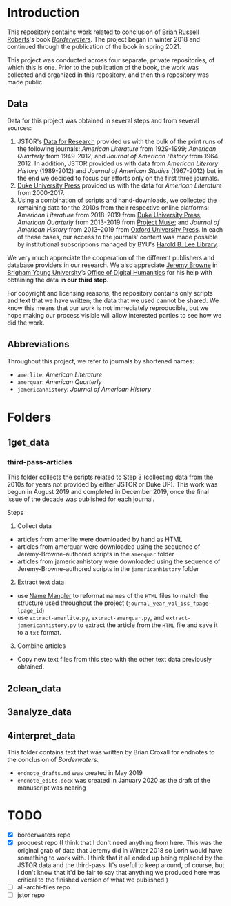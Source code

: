 # Introduction
This repository contains work related to conclusion of [Brian Russell Roberts](https://humanities.byu.edu/person/brian-russell-roberts/)'s book [_Borderwaters_](https://www.dukeupress.edu/borderwaters). The project began in winter 2018 and continued through the publication of the book in spring 2021. 

This project was conducted across four separate, private repositories, of which this is one. Prior to the publication of the book, the work was collected and organized in this repository, and then this repository was made public. 

## Data

Data for this project was obtained in several steps and from several sources:
1. JSTOR's [Data for Research](https://www.jstor.org/dfr/) provided us with the bulk of the print runs of the following journals: _American Literature_ from 1929-1999; _American Quarterly_ from 1949-2012; and _Journal of American History_ from 1964-2012. In addition, JSTOR provided us with data from _American Literary History_ (1989-2012) and _Journal of American Studies_ (1967-2012) but in the end we decided to focus our efforts only on the first three journals. 
2. [Duke University Press](https://www.dukeupress.edu) provided us with the data for _American Literature_ from 2000-2017.
3. Using a combination of scripts and hand-downloads, we collected the remaining data for the 2010s from their respective online platforms: _American Literature_ from 2018-2019 from [Duke University Press](https://dukeupress.edu); _American Quarterly_ from 2013-2019 from [Project Muse](https://muse.jhu.edu/); and _Journal of American History_ from 2013–2019 from [Oxford University Press](https://academic.oup.com/journals/). In each of these cases, our access to the journals' content was made possible by institutional subscriptions managed by BYU's [Harold B. Lee Library](https://lib.byu.edu).

We very much appreciate the cooperation of the different publishers and database providers in our research. We also appreciate [Jeremy Browne](https://humanities.byu.edu/person/jeremy-browne-2/) in [Brigham Young University](https://byu.edu)’s [Office of Digital Humanities](https://odh.byu.edu/) for his help with obtaining the data **in our third step**.

For copyright and licensing reasons, the repository contains only scripts and text that we have written; the data that we used cannot be shared. We know this means that our work is not immediately reproducible, but we hope making our process visible will allow interested parties to see how we did the work. 

## Abbreviations
Throughout this project, we refer to journals by shortened names:
- `amerlite`: _American Literature_
- `amerquar`: _American Quarterly_
- `jamericanhistory`: _Journal of American History_

# Folders
## 1get_data

### third-pass-articles
This folder collects the scripts related to Step 3 (collecting data from the 2010s for years not provided by either JSTOR or Duke UP). This work was begun in August 2019 and completed in December 2019, once the final issue of the decade was published for each journal. 

Steps
1. Collect data 
  - articles from amerlite were downloaded by hand as HTML
  - articles from amerquar were downloaded using the sequence of Jeremy-Browne-authored scripts in the `amerquar` folder
  - articles from jamericanhistory were downloaded using the sequence of Jeremy-Browne-authored  scripts in the `jamericanhistory` folder
2. Extract text data 
  - use [Name Mangler](https://manytricks.com/namemangler/) to reformat names of the `HTML` files to match the structure used throughout the project (`journal_year_vol_iss_fpage-lpage_id`)
  - use `extract-amerlite.py`, `extract-amerquar.py`, and `extract-jamericanhistory.py` to extract the article from the `HTML` file and save it to a `txt` format.
3. Combine articles 
  - Copy new text files from this step with the other text data previously obtained. 

## 2clean_data

## 3analyze_data

## 4interpret_data
This folder contains text that was written by Brian Croxall for endnotes to the conclusion of _Borderwaters_.

- `endnote_drafts.md` was created in May 2019
- `endnote_edits.docx` was created in January 2020 as the draft of the manuscript was nearing 


# TODO
- [x] borderwaters repo
- [x] proquest repo (I think that I don't need anything from here. This was the original grab of data that Jeremy did in Winter 2018 so Lorin would have something to work with. I think that it all ended up being replaced by the JSTOR data and the third-pass. It's useful to keep around, of course, but I don't know that it'd be fair to say that anything we produced here was critical to the finished version of what we published.)
- [ ] all-archi-files repo
- [ ] jstor repo
